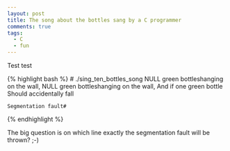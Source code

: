 ```yaml
---
layout: post
title: The song about the bottles sang by a C programmer
comments: true
tags:
  - C
  - fun
---
```


Test test

{% highlight bash %}
    # ./sing_ten_bottles_song
    NULL green bottleshanging on the wall,
    NULL green bottleshanging on the wall,
    And if one green bottle
    Should accidentally fall

    Segmentation fault#
{% endhighlight %}

The big question is on which line exactly the segmentation fault will be thrown? ;-)
